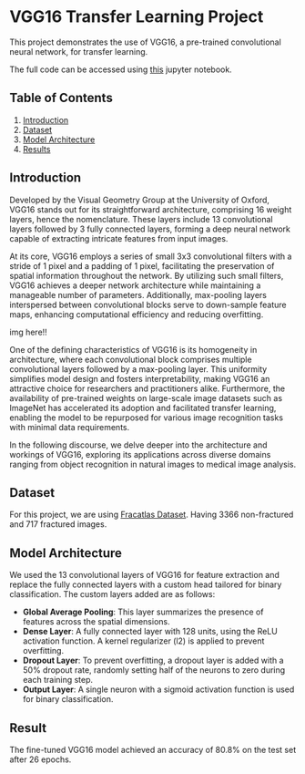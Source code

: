 # VGG16 Transfer Learning Project

This project demonstrates the use of VGG16, a pre-trained convolutional neural network, for transfer learning.

The full code can be accessed using [this](https://github.com/shruti202X/vgg16/blob/main/FracAtlas/TransferLearning/vgg-model-9.ipynb) jupyter notebook.

## Table of Contents
1. [Introduction](#introduction)
2. [Dataset](#dataset)
3. [Model Architecture](#model-architecture)
4. [Results](#results)

## Introduction

Developed by the Visual Geometry Group at the University of Oxford, VGG16 stands out for its straightforward architecture, comprising 16 weight layers, hence the nomenclature. These layers include 13 convolutional layers followed by 3 fully connected layers, forming a deep neural network capable of extracting intricate features from input images.

At its core, VGG16 employs a series of small 3x3 convolutional filters with a stride of 1 pixel and a padding of 1 pixel, facilitating the preservation of spatial information throughout the network. By utilizing such small filters, VGG16 achieves a deeper network architecture while maintaining a manageable number of parameters. Additionally, max-pooling layers interspersed between convolutional blocks serve to down-sample feature maps, enhancing computational efficiency and reducing overfitting.

img here!!

One of the defining characteristics of VGG16 is its homogeneity in architecture, where each convolutional block comprises multiple convolutional layers followed by a max-pooling layer. This uniformity simplifies model design and fosters interpretability, making VGG16 an attractive choice for researchers and practitioners alike. Furthermore, the availability of pre-trained weights on large-scale image datasets such as ImageNet has accelerated its adoption and facilitated transfer learning, enabling the model to be repurposed for various image recognition tasks with minimal data requirements.

In the following discourse, we delve deeper into the architecture and workings of VGG16, exploring its applications across diverse domains ranging from object recognition in natural images to medical image analysis.

## Dataset

For this project, we are using [Fracatlas Dataset](https://www.kaggle.com/datasets/tommyngx/fracatlas/data). Having 3366 non-fractured and 717 fractured images.

## Model Architecture

We used the 13 convolutional layers of VGG16 for feature extraction and replace the fully connected layers with a custom head tailored for binary classification. The custom layers added are as follows:

- **Global Average Pooling**: This layer summarizes the presence of features across the spatial dimensions.
- **Dense Layer**: A fully connected layer with 128 units, using the ReLU activation function. A kernel regularizer (l2) is applied to prevent overfitting.
- **Dropout Layer**: To prevent overfitting, a dropout layer is added with a 50% dropout rate, randomly setting half of the neurons to zero during each training step.
- **Output Layer**: A single neuron with a sigmoid activation function is used for binary classification.

## Result

The fine-tuned VGG16 model achieved an accuracy of 80.8% on the test set after 26 epochs.
